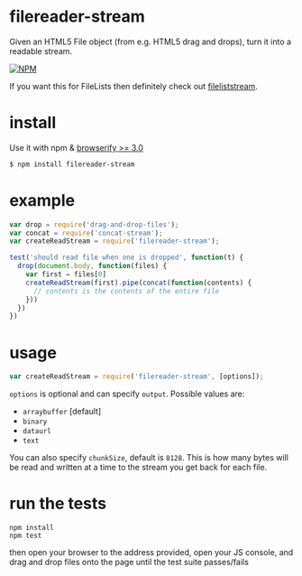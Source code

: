 # filereader-stream

Given an HTML5 File object (from e.g. HTML5 drag and drops), turn it into a readable stream.

[![NPM](https://nodei.co/npm/filereader-stream.png)](https://nodei.co/npm/filereader-stream/)

If you want this for FileLists then definitely check out [fileliststream](http://github.com/brianloveswords/fileliststream).

# install

Use it with npm & [browserify >= 3.0](/substack/node-browserify)

```bash
$ npm install filereader-stream
```

# example
```js
var drop = require('drag-and-drop-files');
var concat = require('concat-stream');
var createReadStream = require('filereader-stream');

test('should read file when one is dropped', function(t) {
  drop(document.body, function(files) {
    var first = files[0]
    createReadStream(first).pipe(concat(function(contents) {
      // contents is the contents of the entire file
    }))
  })
})
```

# usage

```js
var createReadStream = require('filereader-stream', [options]);
```

`options` is optional and can specify `output`. Possible values are:

* `arraybuffer` [default]
* `binary` 
* `dataurl`
* `text`

You can also specify `chunkSize`, default is `8128`. This is how many bytes will be read and written at a time to the stream you get back for each file.

# run the tests

```
npm install
npm test
```

then open your browser to the address provided, open your JS console, and drag and drop files onto the page until the test suite passes/fails
